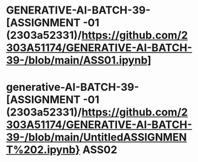 # GENERATIVE-AI-BATCH-39- [ASSIGNMENT -01 (2303a52331)/https://github.com/2303A51174/GENERATIVE-AI-BATCH-39-/blob/main/ASS01.ipynb]
# generative-AI-BATCH-39-[ASSIGNMENT -01 (2303a52331)/https://github.com/2303A51174/GENERATIVE-AI-BATCH-39-/blob/main/UntitledASSIGNMENT%202.ipynb} ASS02
